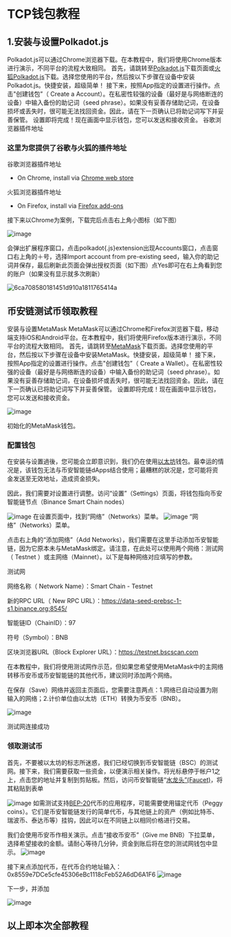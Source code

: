 # TCP钱包教程
## 1.安装与设置Polkadot.js
Polkadot.js可以通过Chrome浏览器下载。在本教程中，我们将使用Chrome版本进行演示，不同平台的流程大致相同。 首先，请跳转至[Polkadot.js](https://chrome.google.com/webstore/detail/polkadot{js}-extension/mopnmbcafieddcagagdcbnhejhlodfdd)下载页面或[火狐Polkadot.js](http://www.quarkswap.network/wallet/)下载。选择您使用的平台，然后按以下步骤在设备中安装Polkadot.js。快捷安装，超级简单！ 接下来，按照App指定的设置进行操作。点击"创建钱包”（ Create a Account）。在私密性较强的设备（最好是与网络断连的设备）中输入备份的助记词（seed phrase）。如果没有妥善存储助记词，在设备损坏或丢失时，很可能无法找回资金。因此，请在下一页确认已将助记词写下并妥善保管。 设置即将完成！现在画面中显示钱包，您可以发送和接收资金。
谷歌浏览器插件地址

### 这里为您提供了谷歌与火狐的插件地址
谷歌浏览器插件地址
- On Chrome, install via [Chrome web store](https://chrome.google.com/webstore/detail/polkadot{js}-extension/mopnmbcafieddcagagdcbnhejhlodfdd)


火狐浏览器插件地址
- On Firefox, install via [Firefox add-ons](https://addons.mozilla.org/en-US/firefox/addon/polkadot-js-extension/)

接下来以Chrome为案例，下载完后点击右上角小图标（如下图）

![image](https://user-images.githubusercontent.com/89764116/131432573-28babec1-51e5-429a-bafb-af2976a8ee69.png)

会弹出扩展程序窗口，点击polkadot{.js}extension出现Accounts窗口，点击窗口右上角的＋号，选择Import account from pre-existing seed，输入你的助记词并保存，最后刷新此页面会弹出授权页面（如下图）点Yes即可在右上角看到您的账户（如果没有显示就多次刷新）

![6ca708580181451d910a1811765414a](https://user-images.githubusercontent.com/89764116/131433079-61673333-0a99-4237-9e64-04bb405b6f56.png)


## 币安链测试币领取教程
安装与设置MetaMask MetaMask可以通过Chrome和Firefox浏览器下载，移动端支持iOS和Android平台。在本教程中，我们将使用Firefox版本进行演示，不同平台的流程大致相同。 首先，请跳转至[MetaMask](https://chrome.google.com/webstore/detail/metamask/nkbihfbeogaeaoehlefnkodbefgpgknn?utm_source=chrome-ntp-icon)下载页面。选择您使用的平台，然后按以下步骤在设备中安装MetaMask。快捷安装，超级简单！ 接下来，按照App指定的设置进行操作。点击"创建钱包”（ Create a Wallet）。在私密性较强的设备（最好是与网络断连的设备）中输入备份的助记词（seed phrase）。如果没有妥善存储助记词，在设备损坏或丢失时，很可能无法找回资金。因此，请在下一页确认已将助记词写下并妥善保管。 设置即将完成！现在画面中显示钱包，您可以发送和接收资金。

![image](https://user-images.githubusercontent.com/89764116/131434412-dcac8637-c458-4de5-93c3-91024b6f43c5.png)

初始化的MetaMask钱包。

### 配置钱包
在安装与设置過後，您可能会立即意识到，我们仍在使用[以太坊](https://academy.binance.com/zh/articles/what-is-ethereum)钱包。最幸运的情况是，该钱包无法与币安智能链dApps结合使用；最糟糕的狀况是，您可能将资金发送至无效地址，造成资金损失。

因此，我们需要对设置进行调整。访问“设置”（Settings）页面，将钱包指向币安智能链节点（Binance Smart Chain nodes）

![image](https://user-images.githubusercontent.com/89764116/131434603-288fd655-d75c-4b94-b74c-64cee84abc89.png)
在设置页面中，找到“网络”（Networks）菜单。
![image](https://user-images.githubusercontent.com/89764116/131434662-61171dad-9cef-48ce-99d9-a7e3150b5e1d.png)
“网络”（Networks）菜单。

点击右上角的“添加网络”（Add Networks），我们需要在这里手动添加币安智能链，因为它原本未与MetaMask绑定。请注意，在此处可以使用两个网络：测试网（ Testnet ）或主网络（Mainnet）。以下是每种网络对应填写的参数。

测试网

网络名称（ Network Name）：Smart Chain - Testnet

新的RPC URL（ New RPC URL）：https://data-seed-prebsc-1-s1.binance.org:8545/

智能链ID（ChainID）：97

符号（Symbol）：BNB

区块浏览器URL（Block Explorer URL）：https://testnet.bscscan.com

在本教程中，我们将使用测试网作示范，但如果您希望使用MetaMask中的主网络转移币安币或币安智能链的其他代币，建议同时添加两个网络。

在保存（Save）网络并返回主页面后，您需要注意两点：1.网络已自动设置为刚输入的网络；2.计价单位由以太坊（ETH）转换为币安币（BNB）。

![image](https://user-images.githubusercontent.com/89764116/131434874-520a06ec-1f2e-4eb4-9cff-88754d3ac430.png)

测试网连接成功

### 领取测试币
首先，不要被以太坊的标志所迷惑，我们已经切换到币安智能链（BSC）的测试网。接下来，我们需要获取一些资金，以便演示相关操作。将光标悬停于帐户1之上，点击您的地址并复制到剪贴板。然后，访问币安智能链“[水龙头”(Faucet)](https://testnet.binance.org/faucet-smart)，将其粘贴到表单

![image](https://user-images.githubusercontent.com/89764116/131436501-10c834f4-b1d1-4e9b-ba30-9a54423c9456.png)
如需测试支持[BEP-20](https://academy.binance.com/en/glossary/bep-20)代币的应用程序，可能需要使用锚定代币（Peggy coins）。它们是币安智能链发行的简单代币，与其他链上的资产（例如比特币、瑞波币、泰达币等）挂钩，因此可以在不同链上以相同价格进行交易。

我们会使用币安币作相关演示。点击“接收币安币”（Give me BNB）下拉菜单，选择希望接收的金额。请耐心等待几分钟，资金到账后将在您的测试网钱包中显示。
![image](https://user-images.githubusercontent.com/89764116/131436636-e8c9809f-0ca5-493d-9a50-1f0a05b137f1.png)

接下来点添加代币，在代币合约地址输入：0x8559e7DCe5cfe45306eBc1118cFeb52A6dD6A1F6
![image](https://user-images.githubusercontent.com/89764116/131436846-48c0c6ad-c792-492d-a119-cca8b31eb82e.png)

下一步，并添加

![image](https://user-images.githubusercontent.com/89764116/131437085-9a353544-edb8-4c5a-b6c5-eb58854374b0.png)

## 以上即本次全部教程

